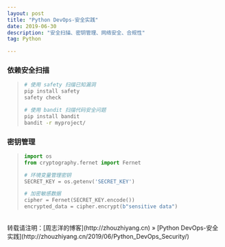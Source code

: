 ```yaml
---
layout: post
title: "Python DevOps-安全实践"
date: 2019-06-30 
description: "安全扫描、密钥管理、网络安全、合规性"
tag: Python 

---
```


### 依赖安全扫描

>```bash
># 使用 safety 扫描已知漏洞
>pip install safety
>safety check
>
># 使用 bandit 扫描代码安全问题
>pip install bandit
>bandit -r myproject/
>```

### 密钥管理

>```python
>import os
>from cryptography.fernet import Fernet
>
># 环境变量管理密钥
>SECRET_KEY = os.getenv('SECRET_KEY')
>
># 加密敏感数据
>cipher = Fernet(SECRET_KEY.encode())
>encrypted_data = cipher.encrypt(b"sensitive data")
>```

<br>
转载请注明：[周志洋的博客](http://zhouzhiyang.cn) » [Python DevOps-安全实践](http://zhouzhiyang.cn/2019/06/Python_DevOps_Security/) 

